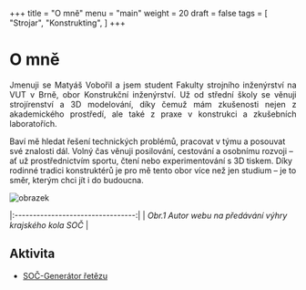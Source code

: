 +++
title = "O mně"
menu = "main"
weight = 20
draft = false
tags = [
    "Strojar",
    "Konstrukting",
]
+++

# O mně

<p style="text-align: justify;">
Jmenuji se Matyáš Vobořil a jsem student Fakulty strojního inženýrství na VUT v Brně, obor Konstrukční inženýrství. Už od střední školy se věnuji strojírenství a 3D modelování, díky čemuž mám zkušenosti nejen z akademického prostředí, ale také z praxe v konstrukci a zkušebních laboratořích.

Baví mě hledat řešení technických problémů, pracovat v týmu a posouvat své znalosti dál. Volný čas věnuji posilování, cestování a osobnímu rozvoji – ať už prostřednictvím sportu, čtení nebo experimentování s 3D tiskem. Díky rodinné tradici konstruktérů je pro mě tento obor více než jen studium – je to směr, kterým chci jít i do budoucna.
</p>

![obrazek](/images/Profilovka3.png)

|:---------------------------------:|
| *Obr.1 Autor webu na předávání výhry krajského kola SOČ* |




## Aktivita

- [SOČ-Generátor řetězu](https://youtu.be/pQYYbRLWp2U)



